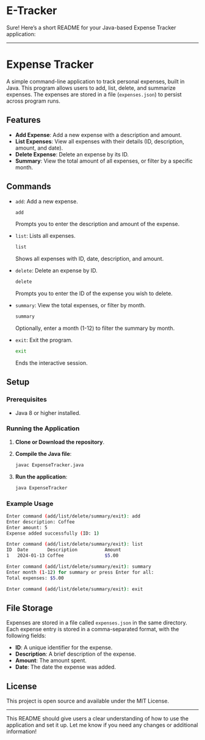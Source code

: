 # E-Tracker


Sure! Here’s a short README for your Java-based Expense Tracker application:

---

# Expense Tracker

A simple command-line application to track personal expenses, built in Java. This program allows users to add, list, delete, and summarize expenses. The expenses are stored in a file (`expenses.json`) to persist across program runs.

## Features

- **Add Expense**: Add a new expense with a description and amount.
- **List Expenses**: View all expenses with their details (ID, description, amount, and date).
- **Delete Expense**: Delete an expense by its ID.
- **Summary**: View the total amount of all expenses, or filter by a specific month.

## Commands

- `add`: Add a new expense.
    ```bash
    add
    ```
    Prompts you to enter the description and amount of the expense.

- `list`: Lists all expenses.
    ```bash
    list
    ```
    Shows all expenses with ID, date, description, and amount.

- `delete`: Delete an expense by ID.
    ```bash
    delete
    ```
    Prompts you to enter the ID of the expense you wish to delete.

- `summary`: View the total expenses, or filter by month.
    ```bash
    summary
    ```
    Optionally, enter a month (1-12) to filter the summary by month.

- `exit`: Exit the program.
    ```bash
    exit
    ```
    Ends the interactive session.

## Setup

### Prerequisites

- Java 8 or higher installed.

### Running the Application

1. **Clone or Download the repository**.

2. **Compile the Java file**:
   ```bash
   javac ExpenseTracker.java
   ```

3. **Run the application**:
   ```bash
   java ExpenseTracker
   ```

### Example Usage

```bash
Enter command (add/list/delete/summary/exit): add
Enter description: Coffee
Enter amount: 5
Expense added successfully (ID: 1)

Enter command (add/list/delete/summary/exit): list
ID  Date       Description          Amount
1   2024-01-13 Coffee               $5.00

Enter command (add/list/delete/summary/exit): summary
Enter month (1-12) for summary or press Enter for all: 
Total expenses: $5.00

Enter command (add/list/delete/summary/exit): exit
```

## File Storage

Expenses are stored in a file called `expenses.json` in the same directory. Each expense entry is stored in a comma-separated format, with the following fields:
- **ID**: A unique identifier for the expense.
- **Description**: A brief description of the expense.
- **Amount**: The amount spent.
- **Date**: The date the expense was added.

## License

This project is open source and available under the MIT License.

---

This README should give users a clear understanding of how to use the application and set it up. Let me know if you need any changes or additional information!
